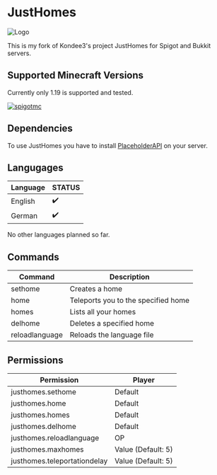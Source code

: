 # JustHomes

![Logo](https://github.com/marcelbpunkt/JustHomes/blob/master/logo.png)

This is my fork of Kondee3's project JustHomes for Spigot and Bukkit servers.

## Supported Minecraft Versions
Currently only 1.19 is supported and tested.

[![spigotmc](https://img.shields.io/badge/Spigot-JustHomes-yellow)](https://www.spigotmc.org/resources/just-homes.69446/)

## Dependencies
To use JustHomes you have to install [PlaceholderAPI](https://www.spigotmc.org/resources/placeholderapi.6245/) on your server.

## Langugages

| Language | STATUS             |
|----------|--------------------|
| English  | :heavy_check_mark: |
| German   | :heavy_check_mark: |

No other languages planned so far.

## Commands

| Command        | Description                         |
|----------------|-------------------------------------|
| sethome        | Creates a home                      |
| home           | Teleports you to the specified home |
| homes          | Lists all your homes                |
| delhome        | Deletes a specified home            |
| reloadlanguage | Reloads the language file           |

## Permissions


| Permission                   | Player             |
|------------------------------|--------------------|
| justhomes.sethome            | Default            |
| justhomes.home               | Default            |
| justhomes.homes              | Default            |
| justhomes.delhome            | Default            |
| justhomes.reloadlanguage     | OP                 |
| justhomes.maxhomes           | Value (Default: 5) |
| justhomes.teleportationdelay | Value (Default: 5) |

